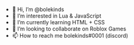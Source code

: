 - 👋 Hi, I’m @bolekinds
- 👀 I’m interested in Lua & JavaScript
- 🌱 I’m currently learning HTML + CSS
- 💞️ I’m looking to collaborate on Roblox Games
- 📫 How to reach me bolekinds#0001 (discord)
